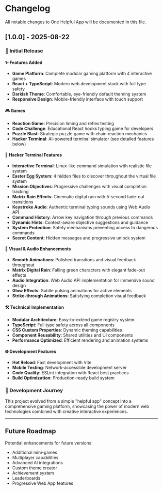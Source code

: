 # Changelog

All notable changes to One Helpful App will be documented in this file.

## [1.0.0] - 2025-08-22

### 🎉 Initial Release

#### ✨ Features Added

- **Game Platform**: Complete modular gaming platform with 4 interactive games
- **React + TypeScript**: Modern web development stack with full type safety
- **Darkish Theme**: Comfortable, eye-friendly default theming system
- **Responsive Design**: Mobile-friendly interface with touch support

#### 🎮 Games

- **Reaction Game**: Precision timing and reflex testing
- **Code Challenge**: Educational React hooks typing game for developers
- **Puzzle Blast**: Strategic puzzle game with chain reaction mechanics
- **Hacker Terminal**: AI-powered terminal simulator (see detailed features below)

#### 🤖 Hacker Terminal Features

- **Interactive Terminal**: Linux-like command simulation with realistic file system
- **Easter Egg System**: 4 hidden files to discover throughout the virtual file system
- **Mission Objectives**: Progressive challenges with visual completion tracking
- **Matrix Rain Effects**: Cinematic digital rain with 5-second fade-out transitions
- **Keystroke Audio**: Authentic terminal typing sounds using Web Audio API
- **Command History**: Arrow key navigation through previous commands
- **Dynamic Hints**: Context-aware objective suggestions and guidance
- **System Protection**: Safety mechanisms preventing access to dangerous commands
- **Secret Content**: Hidden messages and progressive unlock system

#### 🎨 Visual & Audio Enhancements

- **Smooth Animations**: Polished transitions and visual feedback throughout
- **Matrix Digital Rain**: Falling green characters with elegant fade-out effects
- **Audio Integration**: Web Audio API implementation for immersive sound design
- **Glow Effects**: Subtle pulsing animations for active elements
- **Strike-through Animations**: Satisfying completion visual feedback

#### 🛠️ Technical Implementation

- **Modular Architecture**: Easy-to-extend game registry system
- **TypeScript**: Full type safety across all components
- **CSS Custom Properties**: Dynamic theming capabilities
- **Component Reusability**: Shared utilities and UI components
- **Performance Optimized**: Efficient rendering and animation systems

#### 🌐 Development Features

- **Hot Reload**: Fast development with Vite
- **Mobile Testing**: Network-accessible development server
- **Code Quality**: ESLint integration with React best practices
- **Build Optimization**: Production-ready build system

### 🚀 Development Journey

This project evolved from a simple "helpful app" concept into a comprehensive gaming platform, showcasing the power of modern web technologies combined with creative interactive experiences.

---

## Future Roadmap

Potential enhancements for future versions:

- Additional mini-games
- Multiplayer capabilities
- Advanced AI integrations
- Custom theme creator
- Achievement system
- Leaderboards
- Progressive Web App features
